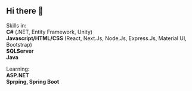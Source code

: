 ## Hi there 👋
  
Skills in:   
**C#** (.NET, Entity Framework, Unity)  
**Javascript/HTML/CSS** (React, Next.Js, Node.Js, Express.Js, Material UI, Bootstrap)  
**SQLServer**  
**Java**  
  
Learning:  
**ASP.NET**  
**Sprping, Spring Boot**  
